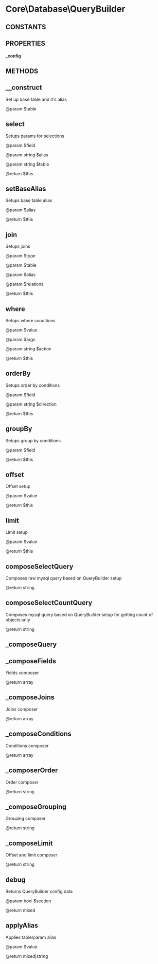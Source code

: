 # Core\Database\QueryBuilder
## CONSTANTS

## PROPERTIES

#### _config
## METHODS

## __construct



	 
 Set up base table and it's alias
	 
 @param $table
	 
## select



	 
 Setups params for selections
	 
 @param $field
	 
 @param string $alias
	 
 @param string $table
	 
 @return $this
	 
## setBaseAlias



	 
 Setups base table alias
	 
 @param $alias
	 
 @return $this
	 
## join



	 
 Setups joins
	 
 @param $type
	 
 @param $table
	 
 @param $alias
	 
 @param $relations
	 
 @return $this
	 
## where



	 
 Setups where conditions
	 
 @param $value
	 
 @param $args
	 
 @param string $action
	 
 @return $this
	 
## orderBy



	 
 Setups order by conditions
	 
 @param $field
	 
 @param string $direction
	 
 @return $this
	 
## groupBy



	 
 Setups group by conditions
	 
 @param $field
	 
 @return $this
	 
## offset



	 
 Offset setup
	 
 @param $value
	 
 @return $this
	 
## limit



	 
 Limit setup
	 
 @param $value
	 
 @return $this
	 
## composeSelectQuery



	 
 Composes raw mysql query based on QueryBuilder setup
	 
 @return string
	 
## composeSelectCountQuery



	 
 Composes mysql query based on QueryBuilder setup for getting count of objects only
	 
 @return string
	 
## _composeQuery
## _composeFields



	 
 Fields composer
	 
 @return array
	 
## _composeJoins



	 
 Joins composer
	 
 @return array
	 
## _composeConditions



	 
 Conditions composer
	 
 @return array
	 
## _composerOrder



	 
 Order composer
	 
 @return string
	 
## _composeGrouping



	 
 Grouping composer
	 
 @return string
	 
## _composeLimit



	 
 Offset and limit composer
	 
 @return string
	 
## debug



	 
 Returns QueryBuilder config data
	 
 @param bool $section
	 
 @return mixed
	 
## applyAlias



	 
 Applies table/param alias
	 
 @param $value
	 
 @return mixed|string
	 
